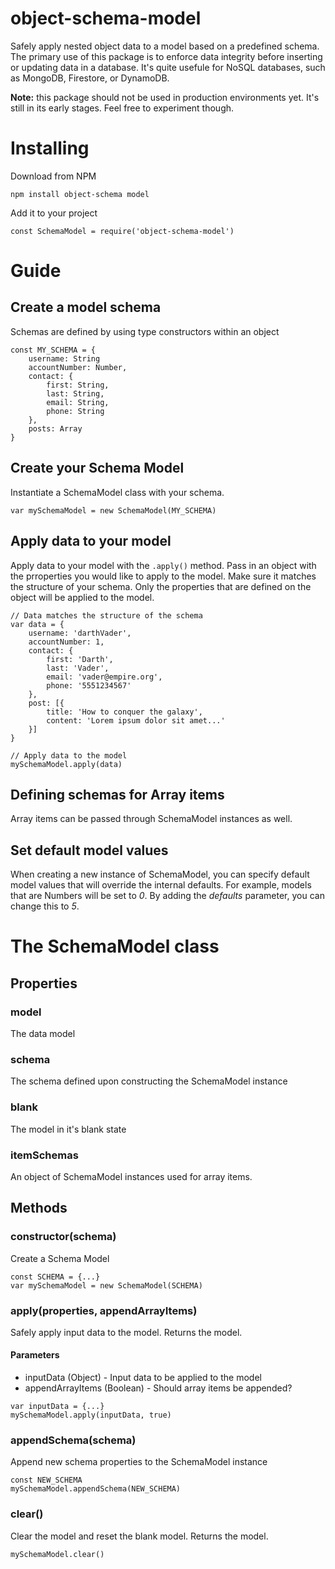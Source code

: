 # object-schema-model
Safely apply nested object data to a model based on a predefined schema. The primary use of this package is to enforce data integrity before inserting or updating data in a database. It's quite usefule for NoSQL databases, such as MongoDB, Firestore, or DynamoDB.

**Note:** this package should not be used in production environments yet. It's still in its early stages. Feel free to experiment though.

# Installing
Download from NPM
```
npm install object-schema model
```
Add it to your project
```
const SchemaModel = require('object-schema-model')
```

# Guide
## Create a model schema
Schemas are defined by using type constructors within an object
```
const MY_SCHEMA = {
    username: String
    accountNumber: Number,
    contact: {
        first: String,
        last: String,
        email: String,
        phone: String
    },
    posts: Array
}
```

## Create your Schema Model
Instantiate a SchemaModel class with your schema.
```
var mySchemaModel = new SchemaModel(MY_SCHEMA)
```

## Apply data to your model
Apply data to your model with the `.apply()` method. Pass in an object with the prroperties you would like to apply to the model. Make sure it matches the structure of your schema. Only the properties that are defined on the object will be applied to the model.
```
// Data matches the structure of the schema
var data = {
    username: 'darthVader',
    accountNumber: 1,
    contact: {
        first: 'Darth',
        last: 'Vader',
        email: 'vader@empire.org',
        phone: '5551234567'
    },
    post: [{
        title: 'How to conquer the galaxy',
        content: 'Lorem ipsum dolor sit amet...'
    }]
}

// Apply data to the model
mySchemaModel.apply(data)
```

## Defining schemas for Array items
Array items can be passed through SchemaModel instances as well.

## Set default model values
When creating a new instance of SchemaModel, you can specify default model values that will override the internal defaults. For example, models that are Numbers will be set to _0_. By adding the _defaults_ parameter, you can change this to _5_.

# The SchemaModel class
## Properties
### model
The data model

### schema
The schema defined upon constructing the SchemaModel instance

### blank
The model in it's blank state

### itemSchemas
An object of SchemaModel instances used for array items.

## Methods
### constructor(schema)
Create a Schema Model
```
const SCHEMA = {...}
var mySchemaModel = new SchemaModel(SCHEMA)
```
### apply(properties, appendArrayItems)
Safely apply input data to the model. Returns the model.
#### Parameters
- inputData (Object) - Input data to be applied to the model
- appendArrayItems (Boolean) - Should array items be appended?
```
var inputData = {...}
mySchemaModel.apply(inputData, true)
```

### appendSchema(schema)
Append new schema properties to the SchemaModel instance
```
const NEW_SCHEMA
mySchemaModel.appendSchema(NEW_SCHEMA)
```

### clear()
Clear the model and reset the blank model. Returns the model.
```
mySchemaModel.clear()
```
